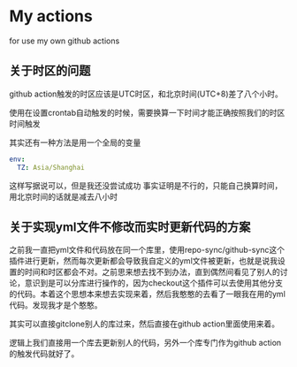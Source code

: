 # My actions
for use my own github actions

## 关于时区的问题

github action触发的时区应该是UTC时区，和北京时间(UTC+8)差了八个小时。

使用在设置crontab自动触发的时候，需要换算一下时间才能正确按照我们的时区时间触发

其实还有一种方法是用一个全局的变量

```yaml
env:
  TZ: Asia/Shanghai
```

这样写据说可以，但是我还没尝试成功
事实证明是不行的，只能自己换算时间，用北京时间的话就是减去八小时


## 关于实现yml文件不修改而实时更新代码的方案

之前我一直把yml文件和代码放在同一个库里，使用repo-sync/github-sync这个插件进行更新，然而每次更新都会导致我自定义的yml文件被更新，也就是说我设置的时间和时区都会不对。之前思来想去找不到办法，直到偶然间看见了别人的讨论，意识到是可以分库进行操作的，因为checkout这个插件可以去使用其他分支的代码。本着这个思想本来想去实现来着，然后我憨憨的去看了一眼我在用的yml代码。发现我才是个憨憨。

其实可以直接gitclone别人的库过来，然后直接在github action里面使用来着。

逻辑上我们直接用一个库去更新别人的代码，另外一个库专门作为github action的触发代码就好了。

